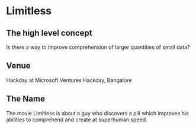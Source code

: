 Limitless
=====================

## The high level concept
Is there a way to improve comprehension of larger quantities of small data?  

## Venue
Hackday at Microsoft Ventures Hackday, Bangalore

## The Name
The movie Limitless is about a guy who discovers a pill which improves his abilities to comprehend and create at superhuman speed.
